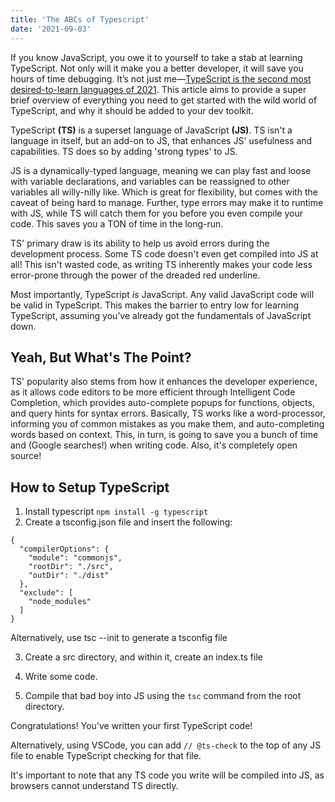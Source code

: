 ```yaml
---
title: 'The ABCs of Typescript'
date: '2021-09-03'
---
```


If you know JavaScript, you owe it to yourself to take a stab at learning TypeScript. Not only will it make you a better developer, it will save you hours of time debugging. It’s not just me—[TypeScript is the second most desired-to-learn languages of 2021](https://insights.stackoverflow.com/survey/2021#section-most-loved-dreaded-and-wanted-programming-scripting-and-markup-languages). This article aims to provide a super brief overview of everything you need to get started with the wild world of TypeScript, and why it should be added to your dev toolkit. 

TypeScript **(TS)** is a superset language of JavaScript **(JS)**. TS isn't a language in itself, but an add-on to JS, that enhances JS' usefulness and capabilities. TS does so by adding 'strong types' to JS.

JS is a dynamically-typed language, meaning we can play fast and loose with variable declarations, and variables can be reassigned to other variables all willy-nilly like. Which is great for flexibility, but comes with the caveat of being hard to manage. Further, type errors may make it to runtime with JS, while TS will catch them for you before you even compile your code. This saves you a TON of time in the long-run.

TS' primary draw is its ability to help us avoid errors during the development process. Some TS code doesn't even get compiled into JS at all! This isn't wasted code, as writing TS inherently makes your code less error-prone through the power of the dreaded red underline.

Most importantly, TypeScript *is* JavaScript. Any valid JavaScript code will be valid in TypeScript. This makes the barrier to entry low for learning TypeScript, assuming you’ve already got the fundamentals of JavaScript down.

## **Yeah, But What's The Point?**

TS' popularity also stems from how it enhances the developer experience, as it allows code editors to be more efficient through Intelligent Code Completion, which provides auto-complete popups for functions, objects, and query hints for syntax errors. Basically, TS works like a word-processor, informing you of common mistakes as you make them, and auto-completing words based on context. This, in turn, is going to save you a bunch of time and (Google searches!) when writing code. Also, it's completely open source!

## How to **Setup TypeScript**

1. Install typescript `npm install -g typescript`
2. Create a tsconfig.json file and insert the following:

```
{
  "compilerOptions": {
    "module": "commonjs",
    "rootDir": "./src",
    "outDir": "./dist"
  },
  "exclude": [
    "node_modules"
  ]
}

```

Alternatively, use tsc --init to generate a tsconfig file 

3. Create a src directory, and within it, create an index.ts file 

4. Write some code. 

5. Compile that bad boy into JS using the `tsc` command from the root directory.

Congratulations! You've written your first TypeScript code!

Alternatively, using VSCode, you can add `// @ts-check` to the top of any JS file to enable TypeScript checking for that file.

It's important to note that any TS code you write will be compiled into JS, as browsers cannot understand TS directly.